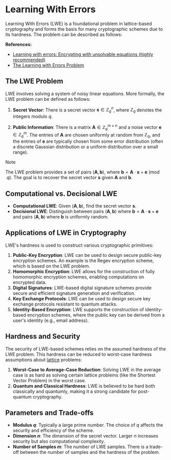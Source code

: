 # Learning With Errors

Learning With Errors (LWE) is a foundational problem in lattice-based cryptography and forms the basis for many cryptographic schemes
due to its hardness. The problem can be described as follows:

**References:**

+ [Learning with errors: Encrypting with unsolvable equations (highly recommended)](https://www.youtube.com/watch?v=K026C5YaB3A)
+ [The Learning with Errors Problem](https://people.csail.mit.edu/vinodv/CS294/lecture1.pdf)

## The LWE Problem

LWE involves solving a system of noisy linear equations. More formally, the LWE problem can be defined as follows:

1. **Secret Vector**: There is a secret vector $\mathbf{s} \in \mathbb{Z}_q^n$, where $\mathbb{Z}_q$ denotes the integers modulo
   $q$.

2. **Public Information**: There is a matrix $\mathbf{A} \in \mathbb{Z}_q^{m \times n}$ and a noise vector $\mathbf{e} \in
   \mathbb{Z}_q^m$. The entries of $\mathbf{A}$ are chosen uniformly at random from $\mathbb{Z}_q$, and the entries of
   $\mathbf{e}$ are typically chosen from some error distribution (often a discrete Gaussian distribution or a uniform distribution
   over a small range).

> [!NOTE]
>
> The LWE problem provides a set of pairs $(\mathbf{A}, \mathbf{b})$, where
> $\mathbf{b} = \mathbf{A} \cdot \mathbf{s} + \mathbf{e} \pmod q$. The goal is to recover the secret vector $\mathbf{s}$ given
> $\mathbf{A}$ and $\mathbf{b}$.

## Computational vs. Decisional LWE

+ **Computational LWE**: Given $(\mathbf{A}, \mathbf{b})$, find the secret vector $\mathbf{s}$.
+ **Decisional LWE**: Distinguish between pairs $(\mathbf{A}, \mathbf{b})$ where
  $\mathbf{b} = \mathbf{A} \cdot \mathbf{s} + \mathbf{e}$ and pairs $(\mathbf{A}, \mathbf{b})$ where $\mathbf{b}$ is uniformly random.

## Applications of LWE in Cryptography

LWE's hardness is used to construct various cryptographic primitives:

1. **Public-Key Encryption**: LWE can be used to design secure public-key encryption schemes. An example is the Regev encryption
   scheme, which is based on the LWE problem.
2. **Homomorphic Encryption**: LWE allows for the construction of fully homomorphic encryption schemes, enabling computations on
   encrypted data.
3. **Digital Signatures**: LWE-based digital signature schemes provide secure and efficient signature generation and verification.
4. **Key Exchange Protocols**: LWE can be used to design secure key exchange protocols resistant to quantum attacks.
5. **Identity-Based Encryption**: LWE supports the construction of identity-based encryption schemes, where the public key can be
   derived from a user's identity (e.g., email address).

## Hardness and Security

The security of LWE-based schemes relies on the assumed hardness of the LWE problem. This hardness can be reduced to worst-case
hardness assumptions about [lattice](lattice.md) problems:

1. **Worst-Case to Average-Case Reduction**: Solving LWE in the average case is as hard as solving certain lattice problems (like the
   Shortest Vector Problem) in the worst case.
2. **Quantum and Classical Hardness**: LWE is believed to be hard both classically and quantumly, making it a strong candidate for
   post-quantum cryptography.

## Parameters and Trade-offs

+ **Modulus $q$**: Typically a large prime number. The choice of $q$ affects the security and efficiency of the scheme.
+ **Dimension $n$**: The dimension of the secret vector. Larger $n$ increases security but also computational complexity.
+ **Number of Samples $m$**: The number of LWE samples. There is a trade-off between the number of samples and the hardness of the
  problem.
